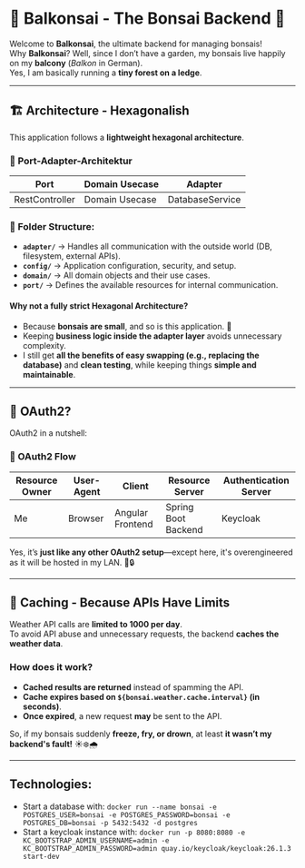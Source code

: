 # 🌿 Balkonsai - The Bonsai Backend 🌿

Welcome to **Balkonsai**, the ultimate backend for managing bonsais!  
Why **Balkonsai**? Well, since I don’t have a garden, my bonsais live happily on my **balcony** (*Balkon* in German).  
Yes, I am basically running a **tiny forest on a ledge**.

---

## 🏗️ Architecture - Hexagonalish

This application follows a **lightweight hexagonal architecture**.

### 🔹 Port-Adapter-Architektur

| Port           | Domain Usecase | Adapter         |
|----------------|----------------|-----------------|
| RestController | Domain Usecase | DatabaseService |

### 📂 Folder Structure:

- **`adapter/`** → Handles all communication with the outside world (DB, filesystem, external APIs).
- **`config/`** → Application configuration, security, and setup.
- **`domain/`** → All domain objects and their use cases.
- **`port/`** → Defines the available resources for internal communication.

#### Why not a fully strict Hexagonal Architecture?

- Because **bonsais are small**, and so is this application. 🌱
- Keeping **business logic inside the adapter layer** avoids unnecessary complexity.
- I still get **all the benefits of easy swapping (e.g., replacing the database)** and **clean testing**, while keeping
  things **simple and maintainable**.

---

## 🔐 OAuth2?

OAuth2 in a nutshell:

### 🔹 OAuth2 Flow

| Resource Owner | User-Agent | Client           | Resource Server     | Authentication Server |
|----------------|------------|------------------|---------------------|-----------------------|
| Me             | Browser    | Angular Frontend | Spring Boot Backend | Keycloak              |

Yes, it’s **just like any other OAuth2 setup**—except here, it's overengineered as it will be hosted in my LAN. 🌳🔒

---

## 🚀 Caching - Because APIs Have Limits

Weather API calls are **limited to 1000 per day**.  
To avoid API abuse and unnecessary requests, the backend **caches the weather data**.

### How does it work?

- **Cached results are returned** instead of spamming the API.
- **Cache expires based on `${bonsai.weather.cache.interval}` (in seconds)**.
- **Once expired**, a new request **may** be sent to the API.

So, if my bonsais suddenly **freeze, fry, or drown**, at least **it wasn’t my backend's fault!** ☀️❄️🌧️

---

## Technologies:

- Start a database with: `docker run --name bonsai -e POSTGRES_USER=bonsai -e POSTGRES_PASSWORD=bonsai -e
  POSTGRES_DB=bonsai -p 5432:5432 -d postgres`
- Start a keycloak instance with:
  `docker run -p 8080:8080 -e KC_BOOTSTRAP_ADMIN_USERNAME=admin -e KC_BOOTSTRAP_ADMIN_PASSWORD=admin quay.io/keycloak/keycloak:26.1.3 start-dev`
